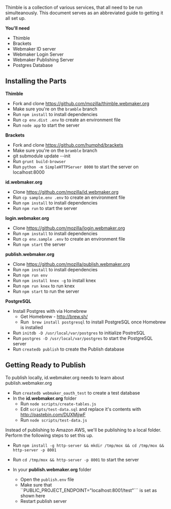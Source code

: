 Thimble is a collection of various services, that all need to be run simulteanously. This document serves as an abbreviated guide to getting it all set up.

**You'll need**
* Thimble
* Brackets
* Webmaker ID server
* Webmaker Login Server
* Webmaker Publishing Server
* Postgres Database

## Installing the Parts

**Thimble**
* Fork and clone https://github.com/mozilla/thimble.webmaker.org
* Make sure you're on the ``bramble`` branch
* Run ``npm install`` to install dependencies
* Run ``cp env.dist .env`` to create an environment file
* Run ``node app`` to start the server

**Brackets**
* Fork and clone https://github.com/humphd/brackets
* Make sure you're on the ``bramble`` branch
* git submodule update --init
* Run ``grunt build-browser``
* Run ``python -m SimpleHTTPServer 8000`` to start the server on localhost:8000

**id.webmaker.org**
* Clone https://github.com/mozilla/id.webmaker.org
* Run ``cp sample.env .env`` to create an environment file
* Run ``npm install`` to install dependencies
* Run ``npm run`` to start the server

**login.webmaker.org**
* Clone https://github.com/mozilla/login.webmaker.org
* Run ``npm install`` to install dependencies
* Run ``cp env.sample .env`` to create an environment file
* Run ``npm start`` the server

**publish.webmaker.org**
* Clone https://github.com/mozilla/publish.webmaker.org
* Run ``npm install`` to install dependencies
* Run ``npm run env``
* Run ``npm install knex -g`` to install knex
* Run ``npm run knex`` to run knex
* Run ``npm start`` to run the server

**PostgreSQL**
* Install Postgres with via Homebrew
  * Get Homebrew - http://brew.sh/
  * Run `` brew install postgresql`` to install PostgreSQL once Homebrew is installed
* Run ``initdb -D /usr/local/var/postgres`` to initialize PostreSQL
* Run ``postgres -D /usr/local/var/postgres`` to start the PostgreSQL server
* Run ``createdb publish`` to create the Publish database

## Getting Ready to Publish
To publish locally, id.webmaker.org needs to learn about publish.webmaker.org

* Run ``createdb webmaker_oauth_test`` to create a test database
* In the **id.webmaker.org** folder
  * Run ``node scripts/create-tables.js``
  * Edit ``scripts/test-data.sql`` and replace it's contents with http://pastebin.com/DUXMjjwF
  * Run ``node scripts/test-data.js``

Instead of publishing to Amazon AWS, we'll be publishing to a local folder. Perform the following steps to set this up.
* Run ``npm install -g http-server && mkdir /tmp/mox && cd /tmp/mox && http-server -p 8001``
* Run ``cd /tmp/mox && http-server -p 8001`` to start the server

* In your **publish.webmaker.org** folder
  * Open the ``publish.env`` file
  * Make sure that ``PUBLIC_PROJECT_ENDPOINT="localhost:8001/test"``` is set as shown here
  * Restart publish server


 



